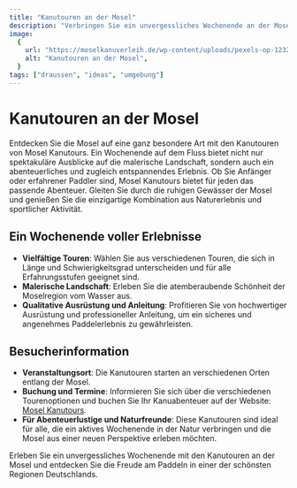 ```yaml
---
title: "Kanutouren an der Mosel"
description: "Verbringen Sie ein unvergessliches Wochenende an der Mosel mit Mosel Kanutours, erleben Sie die malerische Landschaft vom Wasser aus und genießen Sie Abenteuer und Entspannung in einem"
image:
  {
    url: "https://moselkanuverleih.de/wp-content/uploads/pexels-op-12323326-scaled.jpg",
    alt: "Kanutouren an der Mosel",
  }
tags: ["draussen", "ideas", "umgebung"]
---
```


# Kanutouren an der Mosel

Entdecken Sie die Mosel auf eine ganz besondere Art mit den Kanutouren von Mosel Kanutours. Ein Wochenende auf dem Fluss bietet nicht nur spektakuläre Ausblicke auf die malerische Landschaft, sondern auch ein abenteuerliches und zugleich entspannendes Erlebnis. Ob Sie Anfänger oder erfahrener Paddler sind, Mosel Kanutours bietet für jeden das passende Abenteuer. Gleiten Sie durch die ruhigen Gewässer der Mosel und genießen Sie die einzigartige Kombination aus Naturerlebnis und sportlicher Aktivität.

## Ein Wochenende voller Erlebnisse

- **Vielfältige Touren**: Wählen Sie aus verschiedenen Touren, die sich in Länge und Schwierigkeitsgrad unterscheiden und für alle Erfahrungsstufen geeignet sind.
- **Malerische Landschaft**: Erleben Sie die atemberaubende Schönheit der Moselregion vom Wasser aus.
- **Qualitative Ausrüstung und Anleitung**: Profitieren Sie von hochwertiger Ausrüstung und professioneller Anleitung, um ein sicheres und angenehmes Paddelerlebnis zu gewährleisten.

## Besucherinformation

- **Veranstaltungsort**: Die Kanutouren starten an verschiedenen Orten entlang der Mosel.
- **Buchung und Termine**: Informieren Sie sich über die verschiedenen Tourenoptionen und buchen Sie Ihr Kanuabenteuer auf der Website: [Mosel Kanutours](https://www.mosel-kanutours.de/index.php/mosel-kanutours/kanutouren).
- **Für Abenteuerlustige und Naturfreunde**: Diese Kanutouren sind ideal für alle, die ein aktives Wochenende in der Natur verbringen und die Mosel aus einer neuen Perspektive erleben möchten.

Erleben Sie ein unvergessliches Wochenende mit den Kanutouren an der Mosel und entdecken Sie die Freude am Paddeln in einer der schönsten Regionen Deutschlands.
